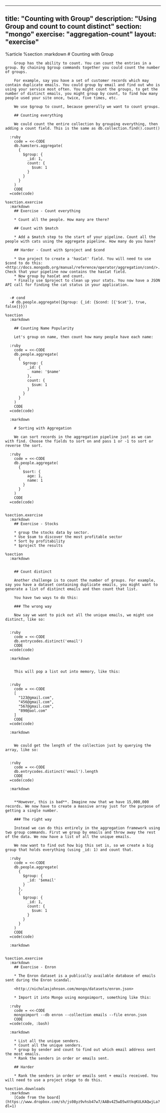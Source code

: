 ---
  title: "Counting with Group"
  description: "Using Group and count to count distinct"
  section: "mongo"
  exercise: "aggregation-count"
  layout: "exercise"
  ---
  
  %article
    %section
      :markdown
        # Counting with Group
  
        Group has the ability to count. You can count the entries in a group. By chaining $group commands together you could count the number of groups.
  
        For example, say you have a set of customer records which may contain duplicate emails. You could group by email and find out who is using your service most often. You might count the groups, to get the number of distinct emails, you might group by count, to find how many people used your site once, twice, five times, etc.
  
        We use $group to count, because generally we want to count groups.
  
        ## Counting everything
  
        We could count the entire collection by grouping everything, then adding a count field. This is the same as db.collection.find().count()
  
      :ruby
        code = <<-CODE
        db.hamsters.aggregate(
          {
            $group: {
              _id: 1,
              count: {
                $sum: 1
              }
            }
          }
        )
        CODE
      =code(code)
  
    %section.exercise
      :markdown
        ## Exercise - Count everything
  
        * Count all the people. How many are there?
  
        ## Count with $match
  
        * Add a $match step to the start of your pipeline. Count all the people with cats using the aggregate pipeline. How many do you have?
  
        ## Harder - Count with $project and $cond
  
        * Use project to create a 'hasCat' field. You will need to use $cond to do this: <http://docs.mongodb.org/manual/reference/operator/aggregation/cond/>. Check that your pipeline now contains the hasCat field.
        * Now group by hasCat and count.
        * Finally use $project to clean up your stats. You now have a JSON API call for finding the cat status in your application.
  
  
      -# cond
      -# db.people.aggregate({$group: {_id: {$cond: [{'$cat'}, true, false]}}})
  
    %section
      :markdown
  
        ## Counting Name Popularity
  
        Let's group on name, then count how many people have each name:
  
      :ruby
        code = <<-CODE
        db.people.aggregate(
          {
            $group: {
              _id: {
                name: '$name'
              },
              count: {
                $sum: 1
              }
            }
          }
        )
        CODE
      =code(code)
  
      :markdown
  
        # Sorting with Aggregation
  
        We can sort records in the aggregation pipeline just as we can with find. Choose the fields to sort on and pass 1 or -1 to sort or reverse the sort.
  
      :ruby
        code = <<-CODE
        db.people.aggregate(
          {
            $sort: {
              age: 1,
              name: 1
            }
          }
        )
        CODE
      =code(code)
  
  
    %section.exercise
      :markdown
        ## Exercise - Stocks
  
        * group the stocks data by sector.
        * Use $sum to discover the most profitable sector
        * Sort by profitability
        * $project the results
  
    %section
      :markdown
  
  
        ## Count distinct
  
        Another challenge is to count the number of groups. For example, say you have a dataset containing duplicate emails, you might want to generate a list of distinct emails and then count that list.
  
        You have two ways to do this:
  
        ### The wrong way
  
        Now say we want to pick out all the unique emails, we might use distinct, like so:
  
  
      :ruby
        code = <<-CODE
        db.entrycodes.distinct('email')
        CODE
      =code(code)
  
      :markdown
  
  
        This will pop a list out into memory, like this:
  
  
      :ruby
        code = <<-CODE
        [
          "123@gmail.com",
          "456@gmail.com",
          "567@gmail.com",
          "890@aol.com"
        ]
        CODE
      =code(code)
  
      :markdown
  
  
        We could get the length of the collection just by querying the array, like so:
  
  
      :ruby
        code = <<-CODE
        db.entrycodes.distinct('email').length
        CODE
      =code(code)
  
      :markdown
  
  
        **However, this is bad**. Imagine now that we have 15,000,000 records. We now have to create a massive array just for the purpose of getting a single number.
  
        ### The right way
  
        Instead we can do this entirely in the aggregation framework using two group commands. First we group by emails and throw away the rest of the data. We now have a list of all the unique emails.
  
        We now want to find out how big this set is, so we create a big group that holds everything (using _id: 1) and count that.
  
      :ruby
        code = <<-CODE
        db.people.aggregate(
          {
            $group: {
              _id: '$email'
            }
          },
          {
            $group: {
              _id: 1,
              count: {
                $sum: 1
              }
            }
          }
        )
        CODE
      =code(code)
  
      :markdown
  
  
    %section.exercise
      :markdown
        ## Exercise - Enron
  
        * The Enron dataset is a publically available database of emails sent during the Enron scandal.
  
        <http://nicholasjohnson.com/mongo/datasets/enron.json>
  
        * Import it into Mongo using mongoimport, something like this:
  
      :ruby
        code = <<-CODE
        mongoimport --db enron --collection emails --file enron.json
        CODE
      =code(code, :bash)
  
      :markdown
  
        * List all the unique senders.
        * Count all the unique senders.
        * group by sender and count to find out which email address sent the most emails.
        * Rank the senders in order or emails sent.
  
        ## Harder
  
        * Rank the senders in order or emails sent + emails received. You will need to use a project stage to do this.
  
    %section.downloads
      :markdown
        [Code from the board](https://www.dropbox.com/sh/js08yz9vhsb47w7/AABv4Z5wD5wXtkqKULKAQwjLa?dl=1)
  
  
  